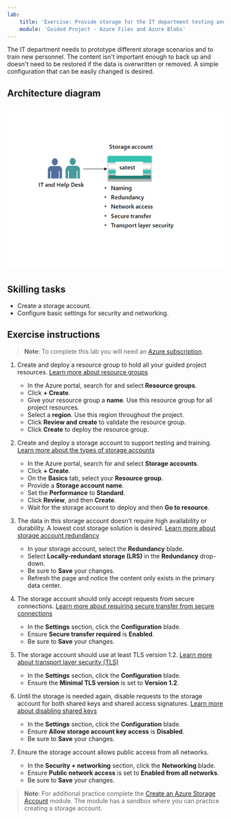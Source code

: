 ```yaml
---
lab:
    title: 'Exercise: Provide storage for the IT department testing and training'
    module: 'Guided Project - Azure Files and Azure Blobs'
---
```


The IT department needs to prototype different storage scenarios and to train new personnel. The content isn't important enough to back up and doesn't need to be restored if the data is overwritten or removed. A simple configuration that can be easily changed is desired.

## Architecture diagram
![Diagram with one storage account](../Media/task_01.png)

## Skilling tasks
- Create a storage account. 
- Configure basic settings for security and networking. 

## Exercise instructions

>**Note**: To complete this lab you will need an [Azure subscription](https://azure.microsoft.com/free/).

1. Create and deploy a resource group to hold all your guided project resources. [Learn more about resource groups](https://learn.microsoft.com/azure/azure-resource-manager/management/manage-resource-groups-portal)
    - In the Azure portal, search for and select **Resource groups**.
    - Click **+ Create**.
    - Give your resource group a **name**. Use this resource group for all project resources.
    - Select a **region**. Use this region throughout the project. 
    - Click **Review and create** to validate the resource group.
    - Click **Create** to deploy the resource group.

1. Create and deploy a storage account to support testing and training. [Learn more about the types of storage accounts](https://learn.microsoft.com/azure/storage/common/storage-account-overview#types-of-storage-accounts)
    - In the Azure portal, search for and select  **Storage accounts**. 
    - Click **+ Create**.
    - On the **Basics** tab, select your **Resource group**.
    - Provide a **Storage account name**.
    - Set the **Performance** to **Standard**. 
    - Click **Review**, and then **Create**. 
    - Wait for the storage account to deploy and then **Go to resource**.  

1. The data in this storage account doesn't require high availability or durability. A lowest cost storage solution is desired. [Learn more about storage account redundancy](https://learn.microsoft.com//azure/storage/common/storage-redundancy)
    - In your storage account, select the **Redundancy** blade.
    - Select **Locally-redundant storage (LRS)** in the **Redundancy** drop-down. 
    - Be sure to **Save** your changes. 
    - Refresh the page and notice the content only exists in the primary data center. 

1. The storage account should only accept requests from secure connections. [Learn more about requiring secure transfer from secure connections](https://learn.microsoft.com/azure/storage/common/storage-require-secure-transfer)
    - In the **Settings** section, click the **Configuration** blade.
    - Ensure **Secure transfer required** is **Enabled**.
    - Be sure to **Save** your changes. 

1. The storage account should use at least TLS version 1.2. [Learn more about transport layer security (TLS)](https://learn.microsoft.com//azure/storage/common/transport-layer-security-configure-minimum-version?tabs=portal)
    - In the **Settings** section, click the **Configuration** blade.
    - Ensure the **Minimal TLS version** is set to **Version 1.2**. 


1. Until the storage is needed again, disable requests to the storage account for both shared keys and shared access signatures. [Learn more about disabling shared keys](https://learn.microsoft.com/azure/storage/common/shared-key-authorization-prevent?tabs=portal#disable-shared-key-authorization)
    - In the **Settings** section, click the **Configuration** blade.
    - Ensure **Allow storage account key access** is **Disabled**. 
    - Be sure to **Save** your changes. 

1. Ensure the storage account allows public access from all networks.  
    - In the **Security + networking** section, click the **Networking** blade.
    - Ensure **Public network access** is set to **Enabled from all networks**.
    - Be sure to **Save** your changes. 

>**Note**: For additional practice complete the [Create an Azure Storage Account](https://learn.microsoft.com/training/modules/create-azure-storage-account/) module. The module has a sandbox where you can practice creating a storage account.
